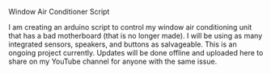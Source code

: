 Window Air Conditioner Script

I am creating an arduino script to control my window air conditioning unit that has a bad motherboard (that is no longer made).  I will be using as many integrated sensors, 
speakers,  and buttons as salvageable.  This is an ongoing project currently.  Updates will be done offline and uploaded here to share on my YouTube channel for anyone with the 
same issue.
